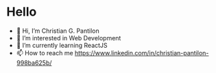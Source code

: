 <h1>Hello</h1>

- 👋 Hi, I’m Christian G. Pantilon
- 👀 I’m interested in Web Development
- 🌱 I’m currently learning ReactJS
- 📫 How to reach me https://www.linkedin.com/in/christian-pantilon-998ba625b/

<!---
itschristianpantilon/itschristianpantilon is a ✨ special ✨ repository because its `README.md` (this file) appears on your GitHub profile.
You can click the Preview link to take a look at your changes.
--->
